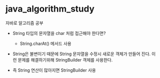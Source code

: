 # java_algorithm_study
자바로 알고리즘 공부


- String 타입의 문자열을 char 처럼 접근해야 한다면?
  - String.charAt() 메서드 사용
  
- String은 불변이기 때문에 String 문자열을 수정시 새로운 객체가 만들어 진다. 이런 문제를 해결하기위해 StringBuilder 객체를 사용한다.  
- 즉 String 연산이 많아지면 StringBuilder 사용
  
